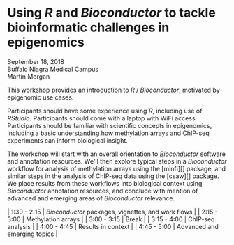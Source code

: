 # Using _R_ and _Bioconductor_ to tackle bioinformatic challenges in epigenomics 

September 18, 2018</br>
Buffalo Niagra Medical Campus</br>
Martin Morgan

This workshop provides an introduction to _R_ / _Bioconductor_, motivated by epigenomic use cases.

Participants should have some experience using _R_, including use of _RStudio_. Participants should come with a laptop with WiFi access. Participants should be familiar with scientific concepts in epigenomics, including a basic understanding how methylation arrays and ChIP-seq experiments can inform biological insight.

The workshop will start with an overall orientation to _Bioconductor_ software and annotation resources. We'll then explore typical steps in a _Bioconductor_ workflow for analysis of methylation arrays using the [minfi][] package, and similar steps in the analysis of ChIP-seq data using the [csaw][] package. We place results from these workflows into biological context using _Bioconductor_ annotation resources, and conclude with mention of advanced and emerging areas of _Bioconductor_ relevance.


| 1:30 - 2:15 | _Bioconductor_ packages, vignettes, and work flows |
| 2:15 - 3:00 | Methylation arrays |
| 3:00 - 3:15 | Break |
| 3:15 - 4:00 | ChIP-seq analysis |
| 4:00 - 4:45 | Results in context |
| 4:45 - 5:00 | Advanced and emerging topics |
